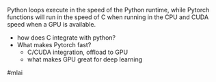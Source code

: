 Python loops execute in the speed of the Python runtime, while Pytorch functions will run in the speed of C when running in the CPU and CUDA speed when a GPU is available.

- how does C integrate with python?
- What makes Pytorch fast?
	- C/CUDA integration, offload to GPU
	- what makes GPU great for deep learning

#mlai 